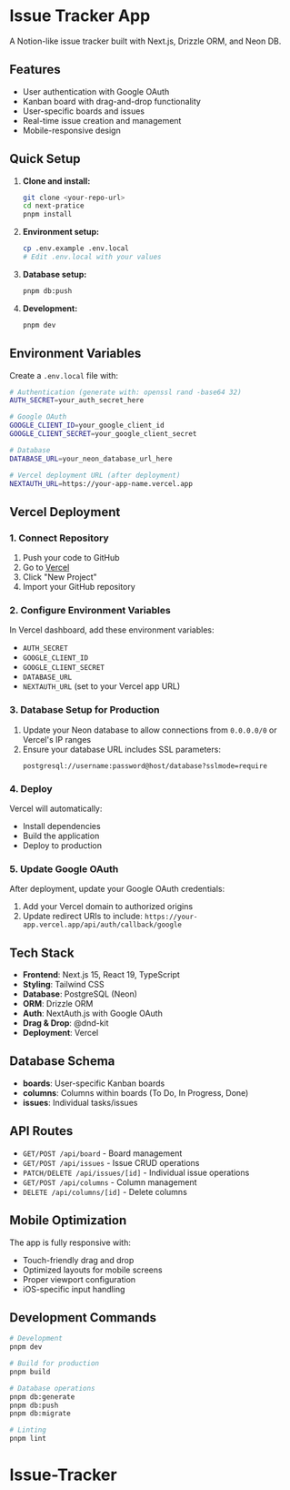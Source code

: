 # Issue Tracker App

A Notion-like issue tracker built with Next.js, Drizzle ORM, and Neon DB.

## Features

- User authentication with Google OAuth
- Kanban board with drag-and-drop functionality
- User-specific boards and issues
- Real-time issue creation and management
- Mobile-responsive design

## Quick Setup

1. **Clone and install:**

   ```bash
   git clone <your-repo-url>
   cd next-pratice
   pnpm install
   ```

2. **Environment setup:**

   ```bash
   cp .env.example .env.local
   # Edit .env.local with your values
   ```

3. **Database setup:**

   ```bash
   pnpm db:push
   ```

4. **Development:**
   ```bash
   pnpm dev
   ```

## Environment Variables

Create a `.env.local` file with:

```bash
# Authentication (generate with: openssl rand -base64 32)
AUTH_SECRET=your_auth_secret_here

# Google OAuth
GOOGLE_CLIENT_ID=your_google_client_id
GOOGLE_CLIENT_SECRET=your_google_client_secret

# Database
DATABASE_URL=your_neon_database_url_here

# Vercel deployment URL (after deployment)
NEXTAUTH_URL=https://your-app-name.vercel.app
```

## Vercel Deployment

### 1. Connect Repository

1. Push your code to GitHub
2. Go to [Vercel](https://vercel.com)
3. Click "New Project"
4. Import your GitHub repository

### 2. Configure Environment Variables

In Vercel dashboard, add these environment variables:

- `AUTH_SECRET`
- `GOOGLE_CLIENT_ID`
- `GOOGLE_CLIENT_SECRET`
- `DATABASE_URL`
- `NEXTAUTH_URL` (set to your Vercel app URL)

### 3. Database Setup for Production

1. Update your Neon database to allow connections from `0.0.0.0/0` or Vercel's IP ranges
2. Ensure your database URL includes SSL parameters:
   ```
   postgresql://username:password@host/database?sslmode=require
   ```

### 4. Deploy

Vercel will automatically:

- Install dependencies
- Build the application
- Deploy to production

### 5. Update Google OAuth

After deployment, update your Google OAuth credentials:

1. Add your Vercel domain to authorized origins
2. Update redirect URIs to include: `https://your-app.vercel.app/api/auth/callback/google`

## Tech Stack

- **Frontend**: Next.js 15, React 19, TypeScript
- **Styling**: Tailwind CSS
- **Database**: PostgreSQL (Neon)
- **ORM**: Drizzle ORM
- **Auth**: NextAuth.js with Google OAuth
- **Drag & Drop**: @dnd-kit
- **Deployment**: Vercel

## Database Schema

- **boards**: User-specific Kanban boards
- **columns**: Columns within boards (To Do, In Progress, Done)
- **issues**: Individual tasks/issues

## API Routes

- `GET/POST /api/board` - Board management
- `GET/POST /api/issues` - Issue CRUD operations
- `PATCH/DELETE /api/issues/[id]` - Individual issue operations
- `GET/POST /api/columns` - Column management
- `DELETE /api/columns/[id]` - Delete columns

## Mobile Optimization

The app is fully responsive with:

- Touch-friendly drag and drop
- Optimized layouts for mobile screens
- Proper viewport configuration
- iOS-specific input handling

## Development Commands

```bash
# Development
pnpm dev

# Build for production
pnpm build

# Database operations
pnpm db:generate
pnpm db:push
pnpm db:migrate

# Linting
pnpm lint
```
# Issue-Tracker
